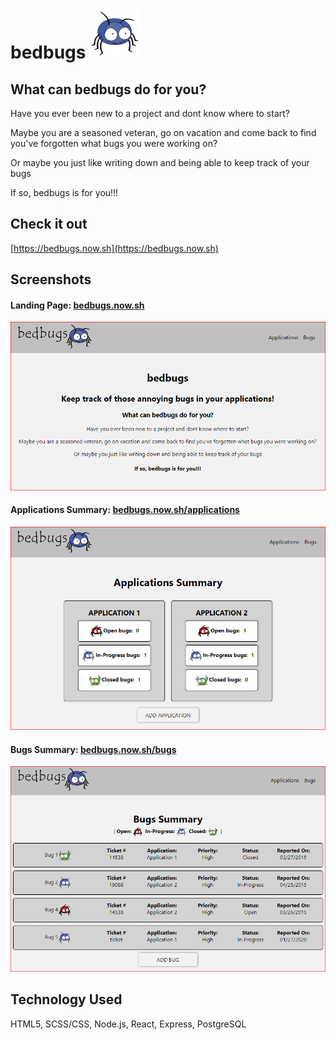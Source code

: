 # bedbugs ![bedbugs](./src/Components/Images/blue_bug_thumbnail.svg)

## What can bedbugs do for you?
Have you ever been new to a project and dont know where to start?

Maybe you are a seasoned veteran, go on vacation and come back to find you've forgotten what bugs you were working on?

Or maybe you just like writing down and being able to keep track of your bugs

If so, bedbugs is for you!!!

## Check it out
[https://bedbugs.now.sh](https://bedbugs.now.sh)


## Screenshots
#### Landing Page: [bedbugs.now.sh](https://bedbugs.now.sh)
![Landing Page](./src/Components/Images/LandingPage.PNG)

#### Applications Summary: [bedbugs.now.sh/applications](https://bedbugs.now.sh/applications)
![Applications Summary](./src/Components/Images/ApplicationsPage.PNG)

#### Bugs Summary:  [bedbugs.now.sh/bugs](https://bedbugs.now.sh/bugs)
![Bugs Summary](./src/Components/Images/BugsPage.PNG)


## Technology Used
HTML5, SCSS/CSS, Node.js, React, Express, PostgreSQL